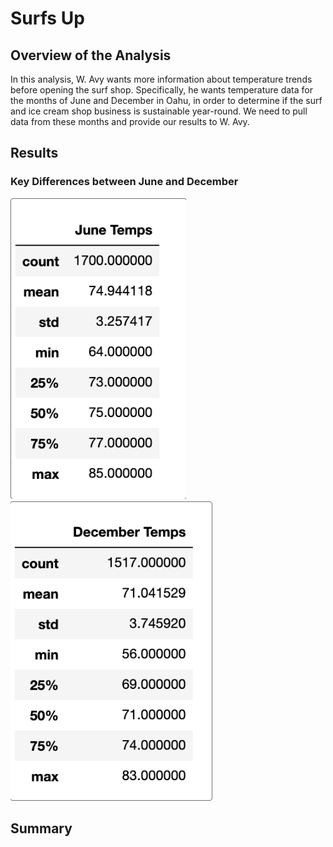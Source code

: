 # Surfs Up

## Overview of the Analysis
In this analysis, W. Avy wants more information about temperature trends before opening the surf shop. Specifically, he wants temperature data for the months of June and December in Oahu, in order to determine if the surf and ice cream shop business is sustainable year-round. We need to pull data from these months and provide our results to W. Avy.

## Results
### Key Differences between June and December
![June Temperatures](June_Temps.png)
![December Temps](December_Temps.png)


## Summary

